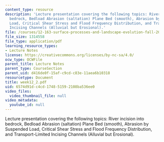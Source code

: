 ```yaml
---
content_type: resource
description: 'Lecture presentation covering the following topics: River incision into
  bedrock, Bedload Abrasion (saltation) Plane Bed (smooth), Abrasion by Suspended
  Load, Critical Shear Stress and Flood Frequency Distribution, and Transport-Limited
  Incising Channels (Alluvial but Erosional).'
file: /courses/12-163-surface-processes-and-landscape-evolution-fall-2004/6574d91dc4cd174851592108ba536ee0_week12_2.pdf
file_size: 1314558
file_type: application/pdf
learning_resource_types:
- Lecture Notes
license: https://creativecommons.org/licenses/by-nc-sa/4.0/
ocw_type: OCWFile
parent_title: Lecture Notes
parent_type: CourseSection
parent_uid: d416de0f-15af-c9cd-c83e-11aea6b10318
resourcetype: Document
title: week12_2.pdf
uid: 6574d91d-c4cd-1748-5159-2108ba536ee0
video_files:
  video_thumbnail_file: null
video_metadata:
  youtube_id: null
---
```

Lecture presentation covering the following topics: River incision into bedrock, Bedload Abrasion (saltation) Plane Bed (smooth), Abrasion by Suspended Load, Critical Shear Stress and Flood Frequency Distribution, and Transport-Limited Incising Channels (Alluvial but Erosional).